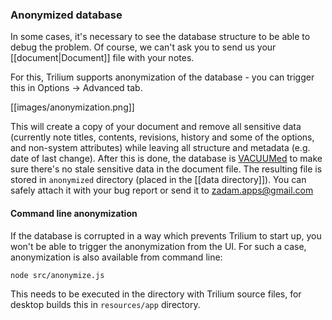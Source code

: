### Anonymized database

In some cases, it's necessary to see the database structure to be able to debug the problem. Of course, we can't ask you to send us your [[document|Document]] file with your notes.

For this, Trilium supports anonymization of the database - you can trigger this in Options -> Advanced tab.

[[images/anonymization.png]]

This will create a copy of your document and remove all sensitive data (currently note titles, contents, revisions, history and some of the options, and non-system attributes) while leaving all structure and metadata (e.g. date of last change). After this is done, the database is [VACUUMed](https://sqlite.org/lang_vacuum.html) to make sure there's no stale sensitive data in the document file. The resulting file is stored in `anonymized` directory (placed in the [[data directory]]). You can safely attach it with your bug report or send it to zadam.apps@gmail.com

#### Command line anonymization

If the database is corrupted in a way which prevents Trilium to start up, you won't be able to trigger the anonymization from the UI. For such a case, anonymization is also available from command line:

```
node src/anonymize.js
```

This needs to be executed in the directory with Trilium source files, for desktop builds this in `resources/app` directory.
